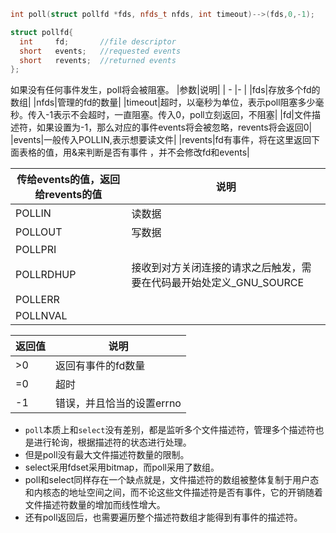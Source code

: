 ```cpp
int poll(struct pollfd *fds, nfds_t nfds, int timeout)-->(fds,0,-1);

struct pollfd{
  int     fd;       //file descriptor
  short   events;   //requested events
  short   revents;  //returned events
};
```
如果没有任何事件发生，poll将会被阻塞。
|参数|说明|
|  -  |-    |
|fds|存放多个fd的数组|
|nfds|管理的fd的数量|
|timeout|超时，以毫秒为单位，表示poll阻塞多少毫秒。传入-1表示不会超时，一直阻塞。传入0，poll立刻返回，不阻塞|
|fd|文件描述符，如果设置为-1，那么对应的事件events将会被忽略，revents将会返回0|
|events|一般传入POLLIN,表示想要读文件|
|revents|fd有事件，将在这里返回下面表格的值，用&来判断是否有事件 ，并不会修改fd和events|

|传给events的值，返回给revents的值|说明|
|-            | -  |
|POLLIN|      读数据|
|POLLOUT|     写数据|
|POLLPRI||
|POLLRDHUP|接收到对方关闭连接的请求之后触发，需要在代码最开始处定义_GNU_SOURCE|
|POLLERR||
|POLLNVAL||

|返回值|说明|
|------|----|
|>0    |返回有事件的fd数量|
|=0    |超时 |
|-1    |错误，并且恰当的设置errno|


* `poll`本质上和`select`没有差别，都是监听多个文件描述符，管理多个描述符也是进行轮询，根据描述符的状态进行处理。  
* 但是poll没有最大文件描述符数量的限制。  
* select采用fdset采用bitmap，而poll采用了数组。  
* poll和select同样存在一个缺点就是，文件描述符的数组被整体复制于用户态和内核态的地址空间之间，而不论这些文件描述符是否有事件，它的开销随着文件描述符数量的增加而线性增大。  
* 还有poll返回后，也需要遍历整个描述符数组才能得到有事件的描述符。

